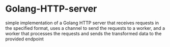 # Golang-HTTP-server
 simple implementation of a Golang HTTP server that receives requests in the specified format, uses a channel to send the requests to a worker, and a worker that processes the requests and sends the transformed data to the provided endpoint
